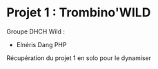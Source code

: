 # Projet 1 : Trombino'WILD

Groupe DHCH Wild : 

- Elnéris Dang PHP

Récupération du projet 1 en solo pour le dynamiser
